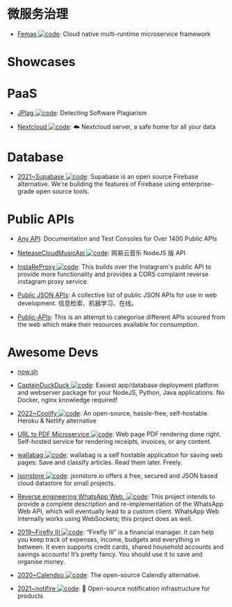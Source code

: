 # 微服务治理

- [Femas ![code](https://ng-tech.icu/assets/code.svg)](https://github.com/polarismesh/femas): Cloud native multi-runtime microservice framework

# Showcases

# PaaS

- [JPlag ![code](https://ng-tech.icu/assets/code.svg)](https://github.com/jplag/jplag): Detecting Software Plagiarism

- [Nextcloud ![code](https://ng-tech.icu/assets/code.svg)](https://github.com/nextcloud/server): ☁️ Nextcloud server, a safe home for all your data

# Database

- [2021~Supabase ![code](https://ng-tech.icu/assets/code.svg)](https://github.com/supabase/supabase): Supabase is an open source Firebase alternative. We're building the features of Firebase using enterprise-grade open source tools.

# Public APIs

- [Any API](https://any-api.com/): Documentation and Test Consoles for Over 1400 Public APIs

- [NeteaseCloudMusicApi ![code](https://ng-tech.icu/assets/code.svg)](https://binaryify.github.io/NeteaseCloudMusicApi/#/): 网易云音乐 NodeJS 版 API

- [InstaReProxy ![code](https://ng-tech.icu/assets/code.svg)](https://github.com/whizzzkid/instagram-proxy-api): This builds over the Instagram's public API to provide more functionality and provides a CORS complaint reverse instagram proxy service.

- [Public JSON APIs](https://github.com/public-apis/public-apis): A collective list of public JSON APIs for use in web development. 信息检索、机器学习、在线。

- [Public-APIs](https://github.com/n0shake/Public-APIs): This is an attempt to categorise different APIs scoured from the web which make their resources available for consumption.

# Awesome Devs

- [now.sh]()

- [CaptainDuckDuck ![code](https://ng-tech.icu/assets/code.svg)](https://github.com/githubsaturn/captainduckduck): Easiest app/database deployment platform and webserver package for your NodeJS, Python, Java applications. No Docker, nginx knowledge required!

- [2022~Coolify ![code](https://ng-tech.icu/assets/code.svg)](https://coollabs.io/coolify): An open-source, hassle-free, self-hostable Heroku & Netlify alternative

- [URL to PDF Microservice ![code](https://ng-tech.icu/assets/code.svg)](https://github.com/alvarcarto/url-to-pdf-api): Web page PDF rendering done right. Self-hosted service for rendering receipts, invoices, or any content.

- [wallabag ![code](https://ng-tech.icu/assets/code.svg)](https://github.com/wallabag/wallabag): wallabag is a self hostable application for saving web pages: Save and classify articles. Read them later. Freely.

- [jsonstore ![code](https://ng-tech.icu/assets/code.svg)](https://github.com/bluzi/jsonstore): jsonstore.io offers a free, secured and JSON based cloud datastore for small projects.

- [Reverse engineering WhatsApp Web. ![code](https://ng-tech.icu/assets/code.svg)](https://github.com/sigalor/whatsapp-web-reveng): This project intends to provide a complete description and re-implementation of the WhatsApp Web API, which will eventually lead to a custom client. WhatsApp Web internally works using WebSockets; this project does as well.

- [2019~Firefly III ![code](https://ng-tech.icu/assets/code.svg)](https://firefly-iii.org/about-general.html): “Firefly III” is a financial manager. It can help you keep track of expenses, income, budgets and everything in between. It even supports credit cards, shared household accounts and savings accounts! It’s pretty fancy. You should use it to save and organise money.

- [2020~Calendso ![code](https://ng-tech.icu/assets/code.svg)](https://github.com/calendso/calendso): The open-source Calendly alternative.

- [2021~notifire ![code](https://ng-tech.icu/assets/code.svg)](https://github.com/notifirehq/notifire): 🚀 Open-source notification infrastructure for products
